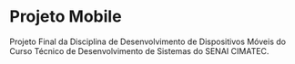 # Projeto Mobile
Projeto Final da Disciplina de Desenvolvimento de Dispositivos Móveis do Curso Técnico de Desenvolvimento de Sistemas do SENAI CIMATEC.
